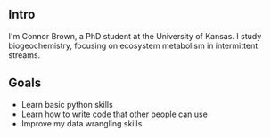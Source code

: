 ## Intro
I'm Connor Brown, a PhD student at the University of Kansas. I study biogeochemistry, focusing on ecosystem metabolism in intermittent streams.

## Goals
- Learn basic python skills
- Learn how to write code that other people can use
- Improve my data wrangling skills

